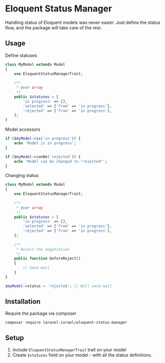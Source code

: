 # Eloquent Status Manager
Handling status of Eloquent models was never easier.
Just define the status flow, and the package will take care of the rest.

## Usage
Define statuses
```php
class MyModel extends Model
{
    use EloquentStatusManagerTrait;
    
    /**
     * @var array
     */
    public $statuses = [
        'in progress' => [],
        'selected' => ['from' => 'in progress'],
        'rejected' => ['from' => 'in progress'],
    ];
}
```

Model accessors
```php
if ($myModel->is('in progress')) {
    echo 'Model is in progress';
}
```

```php
if ($myModel->canBe('rejected')) {
    echo 'Model can be changed to "rejected"';
}
```

Changing status
```php
class MyModel extends Model
{
    use EloquentStatusManagerTrait;
    
    /**
     * @var array
     */
    public $statuses = [
        'in progress' => [],
        'selected' => ['from' => 'in progress'],
        'rejected' => ['from' => 'in progress'],
    ];
    
    /**
     * Reject the negotiation
     */
    public function beforeReject()
    {
        // Send mail
    }
}
```

```php
$myModel->status = 'rejected'; // Will send mail
```

## Installation
Require the package via composer

```
composer require laravel-israel/eloquent-status-manager
```

## Setup
1. Include `EloquentStatusManagerTrait` trait on your model
2. Create `$statuses` field on your model - with all the status definitions.
